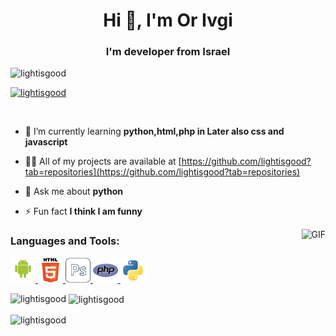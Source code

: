 <h1 align="center">Hi 👋, I'm Or Ivgi</h1>
<h3 align="center">I'm developer from Israel</h3>

<p align="left"> <img src="https://komarev.com/ghpvc/?username=lightisgood&label=Profile%20views&color=0e75b6&style=flat" alt="lightisgood" /> </p>

<p align="left"> <a href="https://github.com/ryo-ma/github-profile-trophy"><img src="https://github-profile-trophy.vercel.app/?username=lightisgood" alt="lightisgood" /></a> </p>

<p align="left"> <a href="https://twitter.com/" target="blank"><img src="https://img.shields.io/twitter/follow/?logo=twitter&style=for-the-badge" alt="" /></a> </p>

- 🌱 I’m currently learning **python,html,php in Later also css and javascript**

- 👨‍💻 All of my projects are available at [https://github.com/lightisgood?tab=repositories](https://github.com/lightisgood?tab=repositories)

- 💬 Ask me about **python**

- ⚡ Fun fact **I think I am funny**

<img align="right" alt="GIF" src="https://camo.githubusercontent.com/bb27b9c1df90df738e91a54665d3adb08f60583fad2f266ffbde14508e6dc918/68747470733a2f2f692e70696e696d672e636f6d2f6f726967696e616c732f65342f32362f37302f65343236373032656466383734623138316163656431653266613563366364652e676966" data-canonical-src="https://i.pinimg.com/originals/e4/26/70/e426702edf874b181aced1e2fa5c6cde.gif" style="max-width:100%;">
<h3 align="left">Languages and Tools:</h3>
<p align="left"> <a href="https://developer.android.com" target="_blank"> <img src="https://raw.githubusercontent.com/devicons/devicon/master/icons/android/android-original-wordmark.svg" alt="android" width="40" height="40"/> </a> <a href="https://www.w3.org/html/" target="_blank"> <img src="https://raw.githubusercontent.com/devicons/devicon/master/icons/html5/html5-original-wordmark.svg" alt="html5" width="40" height="40"/> </a> <a href="https://www.photoshop.com/en" target="_blank"> <img src="https://raw.githubusercontent.com/devicons/devicon/master/icons/photoshop/photoshop-line.svg" alt="photoshop" width="40" height="40"/> </a> <a href="https://www.php.net" target="_blank"> <img src="https://raw.githubusercontent.com/devicons/devicon/master/icons/php/php-original.svg" alt="php" width="40" height="40"/> </a> <a href="https://www.python.org" target="_blank"> <img src="https://raw.githubusercontent.com/devicons/devicon/master/icons/python/python-original.svg" alt="python" width="40" height="40"/> </a> </p>

<p><img align="left" src="https://github-readme-stats.vercel.app/api/top-langs?username=lightisgood&show_icons=true&locale=en&layout=compact" alt="lightisgood" /></p>

<p>&nbsp;<img align="center" src="https://github-readme-stats.vercel.app/api?username=lightisgood&show_icons=true&locale=en" alt="lightisgood" /></p>

<p><img align="center" src="https://github-readme-streak-stats.herokuapp.com/?user=lightisgood&" alt="lightisgood" /></p>
